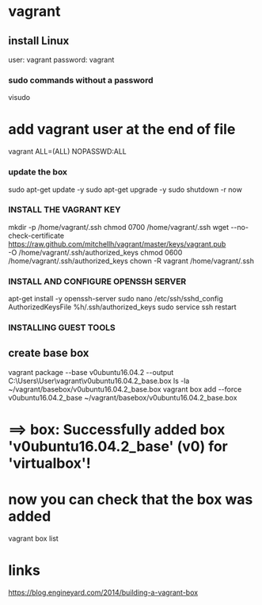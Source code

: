 #  vagrant

##  install Linux
user:     vagrant
password: vagrant

###  sudo commands without a password
 visudo
 # add vagrant user at the end of file
 vagrant ALL=(ALL) NOPASSWD:ALL

### update the box
sudo apt-get update -y
sudo apt-get upgrade -y
sudo shutdown -r now

### INSTALL THE VAGRANT KEY
mkdir -p /home/vagrant/.ssh
chmod 0700 /home/vagrant/.ssh
wget --no-check-certificate \
    https://raw.github.com/mitchellh/vagrant/master/keys/vagrant.pub \
    -O /home/vagrant/.ssh/authorized_keys
chmod 0600 /home/vagrant/.ssh/authorized_keys
chown -R vagrant /home/vagrant/.ssh

### INSTALL AND CONFIGURE OPENSSH SERVER
apt-get install -y openssh-server
sudo nano /etc/ssh/sshd_config
AuthorizedKeysFile %h/.ssh/authorized_keys
sudo service ssh restart

### INSTALLING GUEST TOOLS


## create base box

vagrant package --base v0ubuntu16.04.2 --output C:\Users\User\vagrant\v0ubuntu16.04.2_base.box
ls -la ~/vagrant/basebox/v0ubuntu16.04.2_base.box
vagrant box add --force  v0ubuntu16.04.2_base ~/vagrant/basebox/v0ubuntu16.04.2_base.box
# ==> box: Successfully added box 'v0ubuntu16.04.2_base' (v0) for 'virtualbox'!

# now you can check that the box was added
vagrant box list

# links
https://blog.engineyard.com/2014/building-a-vagrant-box
